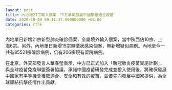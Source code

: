 ```yaml
---
layout: post
title: 內地增21宗輸入個案　中方承諾發展中國家獲適合疫苗
date: 2020-10-09 09:11:37.000000000 +08:00
categories: rthk
---
```


內地單日新增21宗新型肺炎確診個案，全屬境外輸入個案，當中陝西佔10宗、上海6宗。另外，內地單日新增15宗無徵狀感染個案，無新增疑似病例。內地至今一共有85521宗確診病例，仍有206宗現有留院病例。

在北京，外交部發言人華春瑩表示，中方已正式加入「新冠肺炎疫苗實施計劃」，與全球疫苗免疫聯盟簽署協議，承諾中國疫苗研發完成並投入使用後，將確保發展中國家有平等機會獲取適合、安全和有效的疫苗，並優先向發展中國家提供，為全球團結抗擊疫情作出貢獻。

